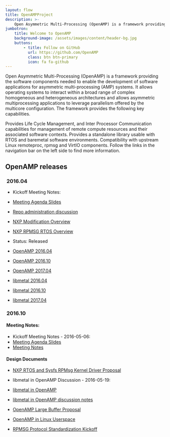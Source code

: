 ```yaml
---
layout: flow
title: OpenAMPProject
description: >-
    Open Asymmetric Multi-Processing (OpenAMP) is a framework providing the software components needed to enable the development of software applications for asymmetric multi-processing (AMP) systems.
jumbotron:
    title: Welcome to OpenAMP
    background-image: /assets/images/content/header-bg.jpg
    buttons:
        - title: Follow on GitHub
          url: https://github.com/OpenAMP
          class: btn btn-primary
          icon: fa fa-github
---
```


Open Asymmetric Multi-Processing (OpenAMP) is a framework providing the software components needed to enable the development of software applications for asymmetric multi-processing (AMP) systems. It allows operating systems to interact within a broad range of complex homogeneous and heterogeneous architectures and allows asymmetric multiprocessing applications to leverage parallelism offered by the multicore configuration. The framework provides the following key capabilities.

Provides Life Cycle Management, and Inter Processor Communication capabilities for management of remote compute resources and their associated software contexts.
Provides a standalone library usable with RTOS and baremetal software environments.
Compatibility with upstream Linux remoteproc, rpmsg and VirtIO components.
Follow the links in the navigation bar on the left side to find more information.

## OpenAMP releases

###  [](http://openamp.github.io/#201604)2016.04

- Kickoff Meeting Notes:
- [Meeting Agenda Slides](http://openamp.github.io/docs/2016.04/OpenAMP_kickoff.pdf)
- [Repo administration discussion](http://openamp.github.io/docs/2016.04/CONTRIBUTING.md)
- [NXP Modification Overview](http://openamp.github.io/docs/2016.04/NXP_OpenAMP_modifications_overview.pdf)
- [NXP RPMSG RTOS Overview](http://openamp.github.io/docs/2016.04/rpmsg_rtos_layer_user_guide.pdf)

- Status: Released
- [OpenAMP 2016.04](https://github.com/OpenAMP/open-amp/releases/tag/v2016.04)
- [OpenAMP 2016.10](https://github.com/OpenAMP/open-amp/releases/tag/v2016.10)
- [OpenAMP 2017.04](https://github.com/OpenAMP/open-amp/releases/tag/v2017.04)
- [libmetal 2016.04](https://github.com/OpenAMP/libmetal/releases/tag/v2016.04)
- [libmetal 2016.10](https://github.com/OpenAMP/libmetal/releases/tag/v2016.10)
- [libmetal 2017.04](https://github.com/OpenAMP/libmetal/releases/tag/v2017.04)

###  [](http://openamp.github.io/#201610)2016.10

####  [](http://openamp.github.io/#meeting-notes)Meeting Notes:

- Kickoff Meeting Notes - 2016-05-06:
- [Meeting Agenda Slides](http://openamp.github.io/docs/2016.10/OpenAMP-2016.10-kickoff.pdf)
- [Meeting Notes](http://openamp.github.io/docs/2016.10/openamp-2016.10-meeting-notes-2016-05-06.txt)

####  [](http://openamp.github.io/#design-documents)Design Documents

- [NXP RTOS and Sysfs RPMsg Kernel Driver
Proposal](http://openamp.github.io/docs/2016.10/NXP_OpenAMP_2016_10_Feature_proposal.pdf)
- libmetal in OpenAMP Discussion - 2016-05-19:
- [libmetal in OpenAMP](http://openamp.github.io/docs/2016.10/libmetal-in-OpenAMP.pdf)
- [libmetal in OpenAMP discussion notes](http://openamp.github.io/docs/2016.10/libmetal-in-OpenAMP-MCA-discussion.txt)

- [OpenAMP Large Buffer Proposal](http://openamp.github.io/docs/2016.10/OpenAMP-lbs-proposal.txt)
- [OpenAMP in Linux Userspace](http://openamp.github.io/docs/2016.10/OpenAMP-Linux-Userspace-With-Libmetal.pdf)
- [RPMSG Protocol Standardization
Kickoff](http://openamp.github.io/docs/2016.10/NXP_RPMSG_protocol_standardization_kick_off.pdf)
